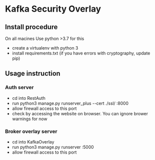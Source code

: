 # Kafka Security Overlay

## Install procedure
On all macines
Use python >3.7 for this
- create a virtualenv with python 3
- install requirements.txt (if you have errors with cryptography, update pip)

## Usage instruction

### Auth server

- cd into RestAuth
- run python3 manage.py runserver_plus --cert ./ssl/ <ip>:8000
- allow firewall access to this port
- check by accessing the website on browser. You can ignore brower warnings for now
  
### Broker overlay server
  - cd into KafkaOverlay
  - run python3 manage.py runserver <ip>:5000
  - allow firewall access to this port
  

